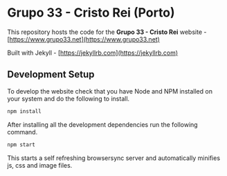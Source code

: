# Grupo 33 - Cristo Rei (Porto) #

This repository hosts the code for the **Grupo 33 - Cristo Rei** website - [https://www.grupo33.net](https://www.grupo33.net)

Built with Jekyll - [https://jekyllrb.com](https://jekyllrb.com)

## Development Setup

To develop the website check that you have Node and NPM installed on your system and do the following to install.

```bash
npm install
```

After installing all the development dependencies run the following command.

```bash
npm start
```

This starts a self refreshing browsersync server and automatically minifies js, css and image files.

